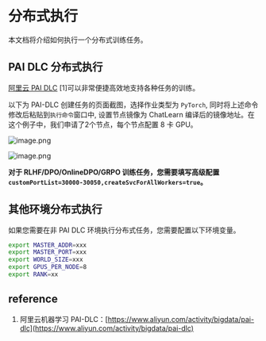 # 分布式执行

本文档将介绍如何执行一个分布式训练任务。

## PAI DLC 分布式执行

[阿里云 PAI DLC](https://www.aliyun.com/activity/bigdata/pai-dlc) [1]可以非常便捷高效地支持各种任务的训练。

以下为 PAI-DLC 创建任务的页面截图，选择作业类型为 `PyTorch`, 同时将上述命令修改后粘贴到`执行命令`窗口中, 设置节点镜像为 ChatLearn 编译后的镜像地址。在这个例子中，我们申请了2个节点，每个节点配置 8 卡 GPU。

![image.png](../../images/dlc_1.jpg)

![image.png](../../images/dlc_2.jpg)


**对于 RLHF/DPO/OnlineDPO/GRPO 训练任务，您需要填写高级配置`customPortList=30000-30050,createSvcForAllWorkers=true`。**


## 其他环境分布式执行

如果您需要在非 PAI DLC 环境执行分布式任务，您需要配置以下环境变量。

```bash
export MASTER_ADDR=xxx
export MASTER_PORT=xxx
export WORLD_SIZE=xxx
export GPUS_PER_NODE=8
export RANK=xx
```

## reference

1. 阿里云机器学习 PAI-DLC：[https://www.aliyun.com/activity/bigdata/pai-dlc](https://www.aliyun.com/activity/bigdata/pai-dlc)
